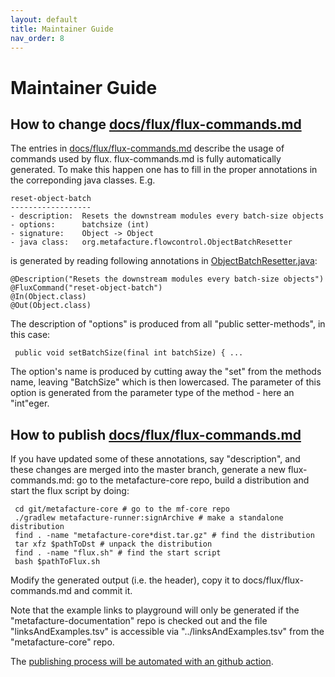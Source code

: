 ```yaml
---
layout: default
title: Maintainer Guide
nav_order: 8
---
```


# Maintainer Guide

## How to change [docs/flux/flux-commands.md](https://github.com/metafacture/metafacture-documentation/blob/master/docs/flux/flux-commands.md)

The entries in [docs/flux/flux-commands.md](https://github.com/metafacture/metafacture-documentation/blob/master/docs/flux/flux-commands.md) describe the usage of commands used by flux.
flux-commands.md is fully automatically generated. To make this happen one has to
fill in the proper annotations in the correponding java classes. E.g.

```
reset-object-batch
------------------
- description:  Resets the downstream modules every batch-size objects
- options:      batchsize (int)
- signature:    Object -> Object
- java class:   org.metafacture.flowcontrol.ObjectBatchResetter
```

is generated by reading following annotations in [ObjectBatchResetter.java](https://github.com/metafacture/metafacture-core/blob/511b4af8b993c85a33d6a18322258a195684d133/metafacture-flowcontrol/src/main/java/org/metafacture/flowcontrol/ObjectBatchResetter.java):

```
@Description("Resets the downstream modules every batch-size objects")
@FluxCommand("reset-object-batch")
@In(Object.class)
@Out(Object.class)
```
The description of "options" is produced from all "public setter-methods", in this case:
```
 public void setBatchSize(final int batchSize) { ...
```
The option's name is produced by cutting away the "set" from the methods name, leaving
"BatchSize" which is then lowercased. The parameter of this option is generated from the
parameter type of the method - here an "int"eger.

## How to publish [docs/flux/flux-commands.md](https://github.com/metafacture/metafacture-documentation/blob/master/docs/flux/flux-commands.md)

If you have updated some of these annotations, say "description", and these changes are
merged into the master branch, generate a new flux-commands.md:
go to the metafacture-core repo, build a distribution and start the flux script by doing:

```
 cd git/metafacture-core # go to the mf-core repo
 ./gradlew metafacture-runner:signArchive # make a standalone distribution
 find . -name "metafacture-core*dist.tar.gz" # find the distribution
 tar xfz $pathToDst # unpack the distribution
 find . -name "flux.sh" # find the start script
 bash $pathToFlux.sh
```

Modify the generated output (i.e. the header), copy it to docs/flux/flux-commands.md and commit it.

Note that the example links to playground will only be generated if the "metafacture-documentation" repo is checked out and the file "linksAndExamples.tsv" is accessible via "../linksAndExamples.tsv" from the "metafacture-core" repo.

The [publishing process will be automated with an github action](https://github.com/metafacture/metafacture-core/issues/368).
